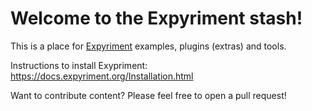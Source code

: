 Welcome to the Expyriment stash!
================================

This is a place for [Expyriment](https://github.com/expyriment/expyriment) examples, plugins (extras) and tools.


Instructions to install Exypriment: https://docs.expyriment.org/Installation.html


Want to contribute content? Please feel free to open a pull request!
